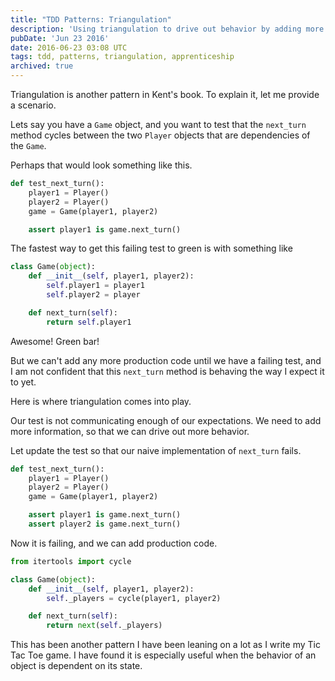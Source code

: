 ```yaml
---
title: "TDD Patterns: Triangulation"
description: 'Using triangulation to drive out behavior by adding more assertions to tests, preventing naive implementations from passing.'
pubDate: 'Jun 23 2016'
date: 2016-06-23 03:08 UTC
tags: tdd, patterns, triangulation, apprenticeship
archived: true
---
```



Triangulation is another pattern in Kent's book. To explain it, let me provide a scenario.

Lets say you have a `Game` object, and you want to test that the `next_turn` method cycles between the two `Player` objects that are dependencies of the `Game`.

Perhaps that would look something like this.

```python
def test_next_turn():
    player1 = Player()
    player2 = Player()
    game = Game(player1, player2)

    assert player1 is game.next_turn()
```

The fastest way to get this failing test to green is with something like

```python
class Game(object):
    def __init__(self, player1, player2):
        self.player1 = player1
        self.player2 = player

    def next_turn(self):
        return self.player1
```

Awesome! Green bar!

But we can't add any more production code until we have a failing test, and I am not confident that this `next_turn` method is behaving the way I expect it to yet.

Here is where triangulation comes into play.

Our test is not communicating enough of our expectations. We need to add more information, so that we can drive out more behavior.

Let update the test so that our naive implementation of `next_turn` fails.

```python
def test_next_turn():
    player1 = Player()
    player2 = Player()
    game = Game(player1, player2)

    assert player1 is game.next_turn()
    assert player2 is game.next_turn()
```

Now it is failing, and we can add production code.

```python
from itertools import cycle

class Game(object):
    def __init__(self, player1, player2):
        self._players = cycle(player1, player2)

    def next_turn(self):
        return next(self._players)
```

This has been another pattern I have been leaning on a lot as I write my Tic Tac Toe game. I have found it is especially useful when the behavior of an object is dependent on its state.
